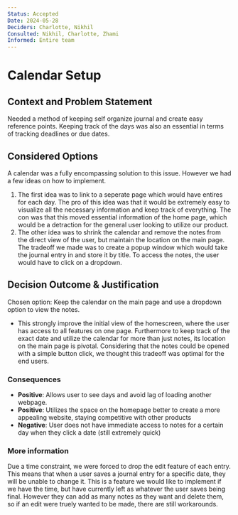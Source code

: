 ```yaml
---
Status: Accepted
Date: 2024-05-28
Deciders: Charlotte, Nikhil
Consulted: Nikhil, Charlotte, Zhami
Informed: Entire team
---
```


# Calendar Setup 

## Context and Problem Statement

Needed a method of keeping self organize journal and create easy reference points. Keeping track of the days was also an essential in terms of tracking deadlines or due dates. 

## Considered Options

A calendar was a fully encompassing solution to this issue. However we had a few ideas on how to implement.

1. The first idea was to link to a seperate page which would have entires for each day. The pro of this idea was that it would be extremely easy to visualize all the necessary information and keep track of everything. The con was that this moved essential information of the home page, which would be a detraction for the general user looking to utilize our product.
2. The other idea was to shrink the calendar and remove the notes from the direct view of the user, but maintain the location on the main page. The tradeoff we made was to create a popup window which would take the journal entry in and store it by title. To access the notes, the user would have to click on a dropdown.

## Decision Outcome & Justification

Chosen option: Keep the calendar on the main page and use a dropdown option to view the notes.

- This strongly improve the initial view of the homescreen, where the user has access to all features on one page. Furthermore to keep track of the exact date and utilize the calendar for more than just notes, its location on the main page is pivotal. Considering that the notes could be opened with a simple button click, we thought this tradeoff was optimal for the end users.

### Consequences

- **Positive**: Allows user to see days and avoid lag of loading another webpage.
- **Positive**: Utilizes the space on the homepage better to create a more appealing website, staying competitive with other products
- **Negative**: User does not have immediate access to notes for a certain day when they click a date (still extremely quick)

### More information

Due a time constraint, we were forced to drop the edit feature of each entry. This means that when a user saves a journal entry for a specific date, they will be unable to change it. This is a feature we would like to implement if we have the time, but have currently left as whatever the user saves being final. However they can add as many notes as they want and delete them, so if an edit were truely wanted to be made, there are still workarounds.
